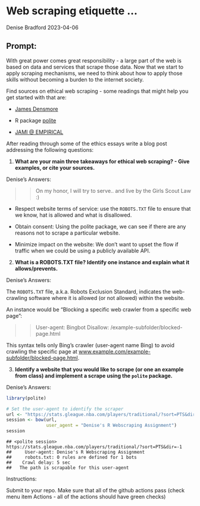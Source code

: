 Web scraping etiquette …
================
Denise Bradford
2023-04-06

## Prompt:

With great power comes great responsibility - a large part of the web is
based on data and services that scrape those data. Now that we start to
apply scraping mechanisms, we need to think about how to apply those
skills without becoming a burden to the internet society.

Find sources on ethical web scraping - some readings that might help you
get started with that are:

- [James
  Densmore](https://towardsdatascience.com/ethics-in-web-scraping-b96b18136f01)

- R package [polite](https://github.com/dmi3kno/polite)

- [JAMI @
  EMPIRICAL](https://www.empiricaldata.org/dataladyblog/a-guide-to-ethical-web-scraping)

After reading through some of the ethics essays write a blog post
addressing the following questions:

1.  **What are your main three takeaways for ethical web scraping? -
    Give examples, or cite your sources.**

Denise’s Answers:

> > On my honor, I will try to serve.. and live by the Girls Scout Law
> > :)

- Respect website terms of service: use the `ROBOTS.TXT` file to ensure
  that we know, hat is allowed and what is disallowed.

- Obtain consent: Using the polite package, we can see if there are any
  reasons not to scrape a particular website.

- Minimize impact on the website: We don’t want to upset the flow if
  traffic when we could be using a publicly available API.

2.  **What is a ROBOTS.TXT file? Identify one instance and explain what
    it allows/prevents.**

Denise’s Answers:

The `ROBOTS.TXT` file, a.k.a. Robots Exclusion Standard, indicates the
web-crawling software where it is allowed (or not allowed) within the
website.

An instance would be “Blocking a specific web crawler from a specific
web page”:

> > User-agent: Bingbot Disallow: /example-subfolder/blocked-page.html

This syntax tells only Bing’s crawler (user-agent name Bing) to avoid
crawling the specific page at
www.example.com/example-subfolder/blocked-page.html.

3.  **Identify a website that you would like to scrape (or one an
    example from class) and implement a scrape using the `polite`
    package.**

Denise’s Answers:

``` r
library(polite)

# Set the user-agent to identify the scraper
url <- "https://stats.gleague.nba.com/players/traditional/?sort=PTS&dir=-1"
session <- bow(url,
               user_agent = "Denise's R Webscraping Assignment")
session
```

    ## <polite session> https://stats.gleague.nba.com/players/traditional/?sort=PTS&dir=-1
    ##     User-agent: Denise's R Webscraping Assignment
    ##     robots.txt: 0 rules are defined for 1 bots
    ##    Crawl delay: 5 sec
    ##   The path is scrapable for this user-agent

Instructions:

Submit to your repo. Make sure that all of the github actions pass
(check menu item Actions - all of the actions should have green checks)
